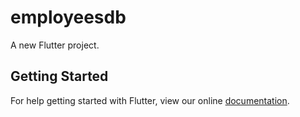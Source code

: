 # employeesdb

A new Flutter project.

## Getting Started

For help getting started with Flutter, view our online
[documentation](https://flutter.io/).
